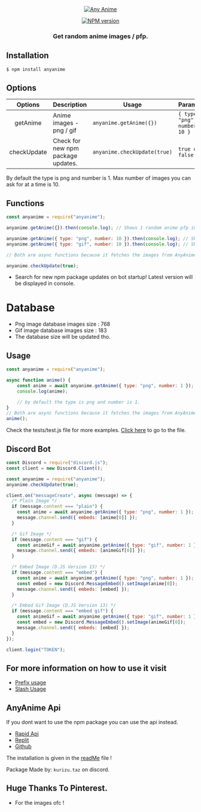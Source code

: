 <p align="center">
  <a href="https://www.npmjs.com/package/anyanime">
    <img src="https://media.discordapp.net/attachments/939799133177384993/952452069686644746/Anyanime.png?width=1279&height=196" alt="Any Anime">
  </a>
</p>
<p align="center">
  <a href="https://www.npmjs.com/package/anyanime"><img src="https://img.shields.io/npm/v/anyanime.svg?maxAge=3600" alt="NPM version" /></a>
</p>
<h3 align="center"><strong>Get random anime images / pfp.</strong></h3>

## Installation

```bash
$ npm install anyanime
```

## Options

| **Options** | **Description**      | **Usage**          | **Params** |
| :---------: | -------------------- | ------------------ | ---------- |
|    getAnime    | Anime images - png / gif | `anyanime.getAnime({})` | `{ type: "png", number: 10 }` |
|    checkUpdate    | Check for new npm package updates. | `anyanime.checkUpdate(true)` | `true or false` |

By default the type is png and number is 1.
Max number of images you can ask for at a time is 10.

## Functions

```javascript
const anyanime = require("anyanime");

anyanime.getAnime({}).then(console.log); // Shows 1 random anime pfp image.

anyanime.getAnime({ type: "png", number: 10 }).then(console.log); // Shows 10 random anime pfp images.
anyanime.getAnime({ type: "gif", number: 10 }).then(console.log); // Shows 10 random anime gif pfp images.

// Both are async functions because it fetches the images from AnyAnime Api and that might take some time.

anyanime.checkUpdate(true);
```

- Search for new npm package updates on bot startup! Latest version will be displayed in console.

# Database

- Png image database images size : 768
- Gif image database images size : 183
- The database size will be updated tho.

## Usage

```javascript
const anyanime = require("anyanime");

async function anime() {
    const anime = await anyanime.getAnime({ type: "png", number: 1 });
    console.log(anime); 

    // by default the type is png and number is 1.
}
// Both are async functions because it fetches the images from AnyAnime Api and that might take some time.
anime();
```

Check the tests/test.js file for more examples. [Click here](https://github.com/crizmo/AnyAnime/blob/main/tests/test.js) to go to the file.

## Discord Bot

```javascript
const Discord = require("discord.js");
const client = new Discord.Client();

const anyanime = require("anyanime");
anyanime.checkUpdate(true);

client.on("messageCreate", async (message) => {
  /* Plain Image */
  if (message.content === "plain") {
    const anime = await anyanime.getAnime({ type: "png", number: 1 });
    message.channel.send({ embeds: [anime[0]] });
  }

  /* Gif Image */
  if (message.content === "gif") {
    const animeGif = await anyanime.getAnime({ type: "gif", number: 1 });
    message.channel.send({ embeds: [animeGif[0]] });
  }

  /* Embed Image (D.JS Version 13) */
  if (message.content === "embed") {
    const anime = await anyanime.getAnime({ type: "png", number: 1 });
    const embed = new Discord.MessageEmbed().setImage(anime[0]);
    message.channel.send({ embeds: [embed] });
  }

  /* Embed Gif Image (D.JS Version 13) */
  if (message.content === "embed gif") {
    const animeGif = await anyanime.getAnime({ type: "gif", number: 1 });
    const embed = new Discord.MessageEmbed().setImage(animeGif[0]);
    message.channel.send({ embeds: [embed] });
  }
});

client.login("TOKEN");
```

## For more information on how to use it visit

- [Prefix usage](https://github.com/crizmo/Elina-dev/blob/main/commands/fun/animepfp.js)
- [Slash Usage](https://github.com/crizmo/Elina-dev/blob/main/src/slash/fun/anyanime.js)

## AnyAnime Api

If you dont want to use the npm package you can use the api instead.

- [Rapid Api](https://rapidapi.com/Kurizu/api/any-anime/)
- [Replit](https://anyanime-api.kurizu.repl.co/)
- [Github](https://github.com/crizmo/AnyAnime_api)

The installation is given in the [readMe](https://github.com/crizmo/AnyAnime_api/blob/main/README.md) file !

Package Made by: `kurizu.taz` on discord.

## Huge Thanks To Pinterest.

- For the images ofc !
